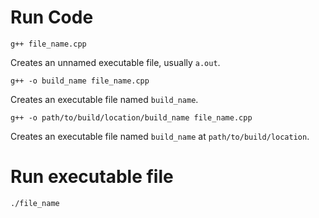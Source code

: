 # Run Code
```
g++ file_name.cpp
```
Creates an unnamed executable file, usually `a.out`.

```
g++ -o build_name file_name.cpp
```
Creates an executable file named `build_name`.

```
g++ -o path/to/build/location/build_name file_name.cpp
```
Creates an executable file named `build_name` at `path/to/build/location`.

# Run executable file
```
./file_name
```
